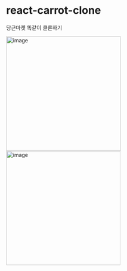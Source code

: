 # react-carrot-clone
당근마켓 똑같이 클론하기

<div>
<img width="307" alt="image" src="https://user-images.githubusercontent.com/61547778/183308395-7b7a4abd-06fd-4286-b01e-79c31699bbf0.png">
<img width="306" alt="image" src="https://user-images.githubusercontent.com/61547778/183308407-5a686988-a2ad-49bb-b4e8-ada4cdfdc0ed.png">
</div>

